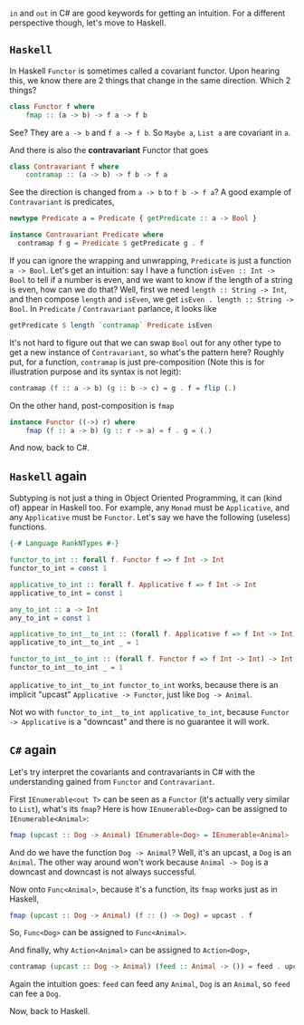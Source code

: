 
`in` and `out` in C# are good keywords for getting an intuition. For a different perspective though, let's move to Haskell.

## `Haskell`

In Haskell `Functor` is sometimes called a covariant functor. Upon hearing this, we know there are 2 things that change in the same direction. Which 2 things?

```haskell
class Functor f where
    fmap :: (a -> b) -> f a -> f b
```

See? They are `a -> b` and `f a -> f b`. So `Maybe a`, `List a` are covariant in `a`.

And there is also the **contravariant** Functor that goes

```haskell
class Contravariant f where
    contramap :: (a -> b) -> f b -> f a
```

See the direction is changed from `a -> b` to `f b -> f a`? A good example of `Contravariant` is predicates, 

```haskell
newtype Predicate a = Predicate { getPredicate :: a -> Bool }

instance Contravariant Predicate where
  contramap f g = Predicate $ getPredicate g . f
```

If you can ignore the wrapping and unwrapping, `Predicate` is just a function `a -> Bool`. Let's get an intuition: say I have a function `isEven :: Int -> Bool` to tell if a number is even, and we want to know if the length of a string is even, how can we do that? Well, first we need `length :: String -> Int`, and then compose `length` and `isEven`, we get `isEven . length :: String -> Bool`. In `Predicate` / `Contravariant` parlance, it looks like

```haskell
getPredicate $ length `contramap` Predicate isEven
```

It's not hard to figure out that we can swap `Bool` out for any other type to get a new instance of `Contravariant`, so what's the pattern here? Roughly put, for a function, `contramap` is just pre-composition (Note this is for illustration purpose and its syntax is not legit):

```haskell
contramap (f :: a -> b) (g :: b -> c) = g . f = flip (.)
```

On the other hand, post-composition is `fmap`

```haskell
instance Functor ((->) r) where
    fmap (f :: a -> b) (g :: r -> a) = f . g = (.)
```

And now, back to C#.

## `Haskell` again

Subtyping is not just a thing in Object Oriented Programming, it can (kind of) appear in Haskell too. For example, any `Monad` must be `Applicative`, and any `Applicative` must be `Functor`. Let's say we have the following (useless) functions. 

```haskell
{-# Language RankNTypes #-}

functor_to_int :: forall f. Functor f => f Int -> Int
functor_to_int = const 1

applicative_to_int :: forall f. Applicative f => f Int -> Int
applicative_to_int = const 1

any_to_int :: a -> Int
any_to_int = const 1

applicative_to_int__to_int :: (forall f. Applicative f => f Int -> Int) -> Int
applicative_to_int__to_int _ = 1

functor_to_int__to_int :: (forall f. Functor f => f Int -> Int) -> Int
functor_to_int__to_int _ = 1
```

`applicative_to_int__to_int functor_to_int` works, because there is an implicit "upcast" `Applicative -> Functor`, just like `Dog -> Animal`.

Not wo with `functor_to_int__to_int applicative_to_int`, because `Functor -> Applicative` is a "downcast" and there is no guarantee it will work.


## `C#` again

Let's try interpret the covariants and contravariants in C# with the understanding gained from `Functor` and `Contravariant`.

First `IEnumerable<out T>` can be seen as a `Functor` (it's actually very similar to `List`), what's its `fmap`? Here is how `IEnumerable<Dog>` can be assigned to `IEnumerable<Animal>`:

```haskell
fmap (upcast :: Dog -> Animal) IEnumerable<Dog> = IEnumerable<Animal>
```

And do we have the function `Dog -> Animal`? Well, it's an upcast, a `Dog` is an `Animal`. The other way around won't work because `Animal -> Dog` is a downcast and downcast is not always successful.

Now onto `Func<Animal>`, because it's a function, its `fmap` works just as in Haskell,

```haskell
fmap (upcast :: Dog -> Animal) (f :: () -> Dog) = upcast . f
```

So, `Func<Dog>` can be assigned to `Func<Animal>`.

And finally, why `Action<Animal>` can be assigned to `Action<Dog>`,

```haskell
contramap (upcast :: Dog -> Animal) (feed :: Animal -> ()) = feed . upcast
```

Again the intuition goes: `feed` can feed any `Animal`, `Dog` is an `Animal`, so `feed` can fee a `Dog`.

Now, back to Haskell.
